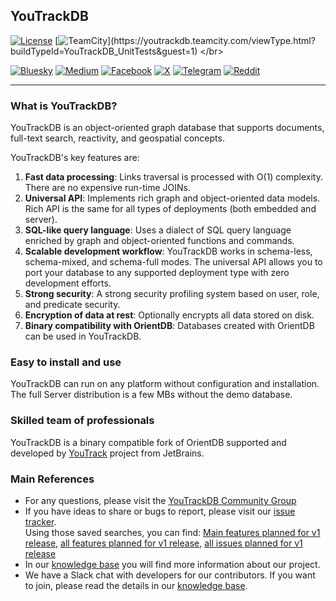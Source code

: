 ## YouTrackDB

[![License](https://img.shields.io/badge/License-Apache%202.0-blue.svg)](https://opensource.org/licenses/Apache-2.0) [![TeamCity](https://youtrackdb.teamcity.com/app/rest/builds/buildType:(id:YouTrackDB_UnitTests)/statusIcon)](https://youtrackdb.teamcity.com/viewType.html?buildTypeId=YouTrackDB_UnitTests&guest=1) </br>

[![Bluesky](https://img.shields.io/badge/Bluesky-0285FF?style=for-the-badge&logo=Bluesky&logoColor=white)](https://bsky.app/profile/youtrackdb.bsky.social) [![Medium](https://img.shields.io/badge/Medium-12100E?style=for-the-badge&logo=medium&logoColor=white)](https://medium.com/@youtrackdb) [![Facebook](https://img.shields.io/badge/Facebook-%231877F2.svg?style=for-the-badge&logo=Facebook&logoColor=white)](https://www.facebook.com/profile.php?id=61571160061177) [![X](https://img.shields.io/badge/X-%23000000.svg?style=for-the-badge&logo=X&logoColor=white)](https://x.com/YouTrackDB) [![Telegram](https://img.shields.io/badge/Telegram-2CA5E0?style=for-the-badge&logo=telegram&logoColor=white)](https://t.me/youtrackdb) [![Reddit](https://img.shields.io/badge/Reddit-%23FF4500.svg?style=for-the-badge&logo=Reddit&logoColor=white)](https://www.reddit.com/r/youtrackdb/)

------

### What is YouTrackDB?
YouTrackDB is an object-oriented graph database that supports documents, full-text search, reactivity, and geospatial concepts.

YouTrackDB's key features are:
1. **Fast data processing**: Links traversal is processed with O(1) complexity. There are no expensive run-time JOINs.
2. **Universal API**: Implements rich graph and object-oriented data models. Rich API is the same for all types of deployments (both embedded and server).
3. **SQL-like query language**: Uses a dialect of SQL query language enriched by graph and object-oriented functions and commands.
4. **Scalable development workflow**: YouTrackDB works in schema-less, schema-mixed, and schema-full modes. The universal API allows you to port your database to any supported deployment type with zero development efforts.
5. **Strong security**: A strong security profiling system based on user, role, and predicate security.
6. **Encryption of data at rest**: Optionally encrypts all data stored on disk.
7. **Binary compatibility with OrientDB**: Databases created with OrientDB can be used in YouTrackDB.
 
### Easy to install and use
YouTrackDB can run on any platform without configuration and installation.
The full Server distribution is a few MBs without the demo database.

### Skilled team of professionals
YouTrackDB is a binary compatible fork of OrientDB supported and developed by [YouTrack](https://www.jetbrains.com/youtrack) project from JetBrains.

### Main References
- For any questions, please visit the [YouTrackDB Community Group](https://github.com/youtrackdb/youtrackdb/discussions)
- If you have ideas to share or bugs to report, please visit our [issue tracker](https://youtrack.jetbrains.com/issues/YTDB). <br/>
  Using those saved searches, you can find: [Main features planned for v1 release](https://youtrack.jetbrains.com/search/YTDB%20Main%20features%201.0-37625), [all features planned for v1 release](https://youtrack.jetbrains.com/search/YTDB%20All%20features-37628), [all issues planned for v1 release](https://youtrack.jetbrains.com/search/YTDB%20version%201.0-37587)
- In our [knowledge base](https://youtrack.jetbrains.com/articles/YTDB) you will find more information about our project.
- We have a Slack chat with developers for our contributors. If you want to join, please read the details in our [knowledge base](https://youtrack.jetbrains.com/articles/YTDB-A-5/Slack-with-developers-for-contributors).
